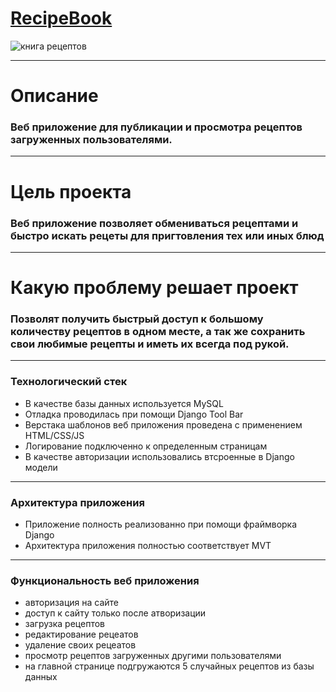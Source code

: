 # [RecipeBook](https://prodjango.pythonanywhere.com "веб приложение книга рецептов")
![книга рецептов](https://images.ast.ru/upload/resize_cache/content.constructor/415/jbv5mkzzxee2lp8boc3my27dvafbox33/1136_800_1/img_1685448021_2727_948_dsc09525.jpg)
___
# Описание
### Веб приложение для публикации и просмотра рецептов загруженных пользователями.
___
# Цель проекта
### Веб приложение позволяет обмениваться рецептами и быстро искать рецеты для пригтовления тех или иных блюд
___
# Какую проблему решает проект
### Позволят получить быстрый доступ к большому количеству рецептов в одном месте, а так же сохранить свои любимые рецепты и иметь их всегда под рукой. 
___
### Технологический стек
* В качестве базы данных используется MySQL 
* Отладка проводилась при помощи Django Tool Bar
* Верстака шаблонов веб приложения проведена с применением HTML/CSS/JS
* Логирование подключенно к определенным страницам
* В качестве авторизации использовались втсроенные в Django модели
___
### Архитектура приложения
* Приложение полность реализованно при помощи  фраймворка Django
* Архитектура приложения полностью соответствует MVT
___
### Функциональность веб приложения
* авторизация на сайте
* доступ к сайту только после атворизации
* загрузка рецептов
* редактирование рецеатов
* удаление своих рецеатов
* просмотр рецептов загруженных другими пользователями
* на главной странице подгружаются 5 случайных рецептов из базы данных

